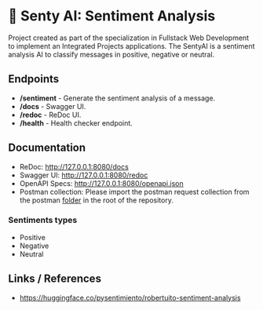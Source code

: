 # :robot: Senty AI: Sentiment Analysis

Project created as part of the specialization in Fullstack Web Development to implement an Integrated Projects
applications.
The SentyAI is a sentiment analysis AI to classify messages in positive, negative or neutral.  

## Endpoints

- **/sentiment** - Generate the sentiment analysis of a message.
- **/docs** - Swagger UI.
- **/redoc** - ReDoc UI.
- **/health** - Health checker endpoint.

## Documentation

- ReDoc: http://127.0.0.1:8080/docs
- Swagger UI: http://127.0.0.1:8080/redoc
- OpenAPI Specs: http://127.0.0.1:8080/openapi.json
- Postman collection: Please import the postman request collection from the postman [folder](/postman) in the root of
  the repository.

### Sentiments types

- Positive
- Negative
- Neutral

## Links / References

* https://huggingface.co/pysentimiento/robertuito-sentiment-analysis 
